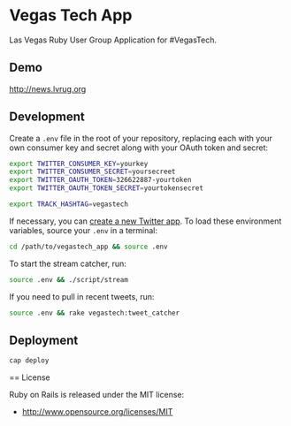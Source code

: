# Vegas Tech App

Las Vegas Ruby User Group Application for #VegasTech.

## Demo

http://news.lvrug.org

## Development

Create a `.env` file in the root of your repository, replacing each with your
own consumer key and secret along with your OAuth token and secret:

```bash
export TWITTER_CONSUMER_KEY=yourkey
export TWITTER_CONSUMER_SECRET=yoursecreet
export TWITTER_OAUTH_TOKEN=326622887-yourtoken
export TWITTER_OAUTH_TOKEN_SECRET=yourtokensecret

export TRACK_HASHTAG=vegastech
```

If necessary, you can [create a new Twitter app](https://dev.twitter.com/apps).
To load these environment variables, source your `.env` in a terminal:

```bash
cd /path/to/vegastech_app && source .env
```

To start the stream catcher, run:

```bash
source .env && ./script/stream
```

If you need to pull in recent tweets, run:

```bash
source .env && rake vegastech:tweet_catcher
```

## Deployment

```bash
cap deploy
```

== License

Ruby on Rails is released under the MIT license:

* http://www.opensource.org/licenses/MIT
